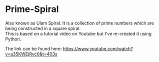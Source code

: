 # Prime-Spiral

Also known as Ulam Spiral.
It is a collection of prime numbers which are being constructed in a square spiral.
<br />
This is based on a tutorial video on Youtube but I've re-created it using Python.
<br />

The link can be found here: https://www.youtube.com/watch?v=a35KWEjRvc0&t=403s
